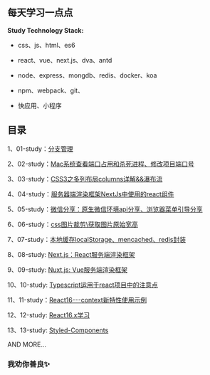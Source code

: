 ## 每天学习一点点

**Study Technology Stack:**

* css、js、html、es6

* react、vue、next.js、dva、antd

* node、express、mongdb、redis、docker、koa

* npm、webpack、git、

* 快应用、小程序

## 目录

1、01-study：[分支管理](https://github.com/imaxue/progress/blob/master/kingpeng/workplace/01-study.md)

2、02-study：[Mac系统查看端口占用和杀死进程、修改项目端口号](https://github.com/imaxue/progress/blob/master/kingpeng/workplace/02-study.md)

3、03-study：[CSS3之多列布局columns详解&&瀑布流](https://github.com/imaxue/progress/blob/master/kingpeng/workplace/03-study.md)

4、04-study：[服务器端渲染框架NextJs中使用的react组件](https://github.com/imaxue/progress/blob/master/kingpeng/workplace/04-study.md)

5、05-study：[微信分享：原生微信环境api分享、浏览器菜单引导分享](https://github.com/imaxue/progress/blob/master/kingpeng/workplace/05-study.md)

6、06-study：[css图片裁剪\获取图片原始宽高](https://github.com/imaxue/progress/blob/master/kingpeng/workplace/06-study.md)

7、07-study：[本地缓存localStorage、mencached、redis封装](https://github.com/imaxue/progress/blob/master/kingpeng/workplace/07-study.md)

8、08-study: [Next.js：React服务端渲染框架](https://github.com/imaxue/progress/blob/master/kingpeng/workplace/08-study.md)

9、09-study: [Nuxt.js: Vue服务端渲染框架](https://github.com/imaxue/progress/blob/master/kingpeng/workplace/09-study.md)

10、10-study: [Typescript运用于react项目中的注意点](https://github.com/imaxue/progress/blob/master/kingpeng/workplace/10-study.md)

11、11-study：[React16---context新特性使用示例](https://github.com/imaxue/progress/blob/master/kingpeng/workplace/React16.x/03-context%E6%96%B0%E7%89%B9%E6%80%A7.md)

12、12-study: [React16.x学习](https://github.com/imaxue/progress/tree/master/kingpeng/workplace/React16.x)

13、13-study: [Styled-Components](https://github.com/imaxue/progress/blob/master/kingpeng/workplace/12-study.md)

 AND MORE...

### 我劝你善良✨

